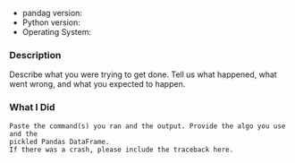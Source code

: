 * pandag version:
* Python version:
* Operating System:

### Description

Describe what you were trying to get done.
Tell us what happened, what went wrong, and what you expected to happen.

### What I Did

```
Paste the command(s) you ran and the output. Provide the algo you use and the
pickled Pandas DataFrame.
If there was a crash, please include the traceback here.
```
